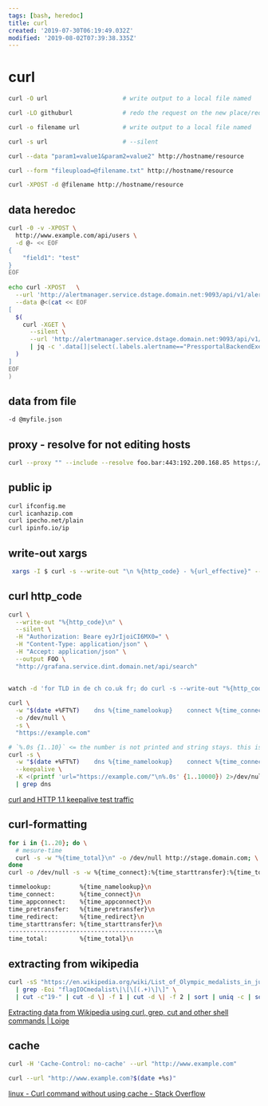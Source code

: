 ```yaml
---
tags: [bash, heredoc]
title: curl
created: '2019-07-30T06:19:49.032Z'
modified: '2019-08-02T07:39:38.335Z'
---
```


# curl

```sh
curl -O url                     # write output to a local file named

curl -LO githuburl              # redo the request on the new place/redirect

curl -o filename url            # write output to a local file named

curl -s url	                    # --silent

curl --data "param1=value1&param2=value2" http://hostname/resource

curl --form "fileupload=@filename.txt" http://hostname/resource

curl -XPOST -d @filename http://hostname/resource
```

## data heredoc
```sh
curl -0 -v -XPOST \
  http://www.example.com/api/users \
  -d @- << EOF
{
    "field1": "test"
}
EOF
 
echo curl -XPOST   \
  --url 'http://alertmanager.service.dstage.domain.net:9093/api/v1/alerts'   \
  --data @<(cat << EOF
[
  $(
    curl -XGET \
      --silent \
      --url 'http://alertmanager.service.dstage.domain.net:9093/api/v1/alerts' \
      | jq -c '.data[]|select(.labels.alertname=="PressportalBackendExecutionError")| .status = "resolved"'
  )
]
EOF
)
```
## data from file
```sh
-d @myfile.json
```


## proxy - resolve for not editing hosts
```sh
curl --proxy "" --include --resolve foo.bar:443:192.200.168.85 https://foo.bar/3ab655
```

## public ip
```sh
curl ifconfig.me
curl icanhazip.com
curl ipecho.net/plain
curl ipinfo.io/ip
```

## write-out xargs
```sh
 xargs -I $ curl -s --write-out "\n %{http_code} - %{url_effective}" --output /dev/null --url $
```

## curl http_code
```sh
curl \
  --write-out "%{http_code}\n" \
  --silent \
  -H "Authorization: Beare eyJrIjoiCI6MX0=" \
  -H "Content-Type: application/json" \
  -H "Accept: application/json" \
  --output FOO \
  "http://grafana.service.dint.domain.net/api/search"
  
  
watch -d 'for TLD in de ch co.uk fr; do curl -s --write-out "%{http_code}\t%{url_effective}\n" --output foo https://www.domain.${TLD}; done'
```

```sh
curl \
  -w "$(date +%FT%T)    dns %{time_namelookup}    connect %{time_connect}   firstbyte %{time_starttransfer}   total %{time_total}   HTTP %{http_code}\n" \
  -o /dev/null \
  -s \
  "https://example.com"

# `%.0s {1..10}` <= the number is not printed and string stays. this is a printf-loop WOAH !
curl -s \
  -w "$(date +%FT%T)    dns %{time_namelookup}    connect %{time_connect}   firstbyte %{time_starttransfer}   total %{time_total}   HTTP %{http_code}\n" \
  --keepalive \
  -K <(printf 'url="https://example.com/"\n%.0s' {1..10000}) 2>/dev/null \
  | grep dns
```
[curl and HTTP 1.1 keepalive test traffic](http://lzone.de/blog/curl+and+HTTP+1.1+keepalive+test+traffic)
    
## curl-formatting
```sh
for i in {1..20}; do \
  # mesure-time
  curl -s -w "%{time_total}\n" -o /dev/null http://stage.domain.com; \
done  
curl -o /dev/null -s -w %{time_connect}:%{time_starttransfer}:%{time_total} $URL
```
```sh
timmelookup:        %{time_namelookup}\n
time_connect:       %{time_connect}\n
time_appconnect:    %{time_appconnect}\n
time_pretransfer:   %{time_pretransfer}\n
time_redirect:      %{time_redirect}\n
time_starttransfer: %{time_starttransfer}\n
-----------------------------------------\n
time_total:         %{time_total}\n
```

## extracting from wikipedia
```sh
curl -sS "https://en.wikipedia.org/wiki/List_of_Olympic_medalists_in_judo?action=raw" \
  | grep -Eoi "flagIOCmedalist\|\[\[(.+)\]\]" \
  | cut -c"19-" | cut -d \] -f 1 | cut -d \| -f 2 | sort | uniq -c | sort -nr       # extracting-data-from-wikipedia
```
[Extracting data from Wikipedia using curl, grep, cut and other shell commands | Loige](http://loige.co/extracting-data-from-wikipedia-using-curl-grep-cut-and-other-bash-commands)

## cache

```sh
curl -H 'Cache-Control: no-cache' --url "http://www.example.com"

curl --url "http://www.example.com?$(date +%s)"
```
[linux - Curl command without using cache - Stack Overflow](https://stackoverflow.com/questions/31653271/curl-command-without-using-cache)

